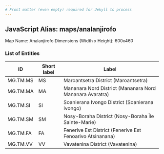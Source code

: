 ```yaml
---
# Front matter (even empty) required for Jekyll to process
---
```


## JavaScript Alias: maps/analanjirofo

Map Name: Analanjirofo
Dimensions (Width x Height): 600x460

### List of Entities

| ID       | Short label | Label                                                     |
| -------- | ----------- | --------------------------------------------------------- |
| MG.TM.MS | MS          | Maroantsetra District (Maroantsetra)                      |
| MG.TM.MA | MA          | Mananara Nord District (Mananara Nord Mananara Avaratra)  |
| MG.TM.SI | SI          | Soanierana Ivongo District (Soanierana Ivongo)            |
| MG.TM.SM | SM          | Nosy-Boraha District (Nosy-Boraha Île Sainte-Marie)       |
| MG.TM.FA | FA          | Fenerive Est District (Fenerive Est Fenoarivo Atsinanana) |
| MG.TM.VV | VV          | Vavatenina District (Vavatenina)                          |

